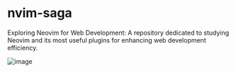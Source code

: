 # nvim-saga
Exploring Neovim for Web Development: A repository dedicated to studying Neovim and its most useful plugins for enhancing web development efficiency.

![image](https://github.com/skvggor/nvim-saga/assets/958723/f0ae73c7-7d38-41d1-966f-094ab6eae37a)

